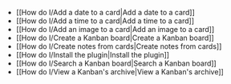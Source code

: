 - [[How do I/Add a date to a card|Add a date to a card]]
- [[How do I/Add a time to a card|Add a time to a card]]
- [[How do I/Add an image to a card|Add an image to a card]]
- [[How do I/Create a Kanban board|Create a Kanban board]]
- [[How do I/Create notes from cards|Create notes from cards]]
- [[How do I/Install the plugin|Install the plugin]]
- [[How do I/Search a Kanban board|Search a Kanban board]]
- [[How do I/View a Kanban's archive|View a Kanban's archive]]
